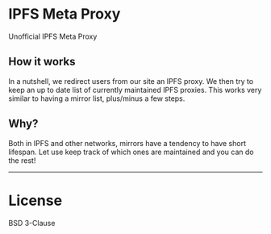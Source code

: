 # IPFS Meta Proxy
Unofficial IPFS Meta Proxy

## How it works

In a nutshell, we redirect users from our site an IPFS proxy. We then try to keep an up to date list of currently maintained IPFS proxies. This works very similar to having a mirror list, plus/minus a few steps.

## Why?

Both in IPFS and other networks, mirrors have a tendency to have short lifespan. Let use keep track of which ones are maintained and you can do the rest!

______________________

# License

BSD 3-Clause
